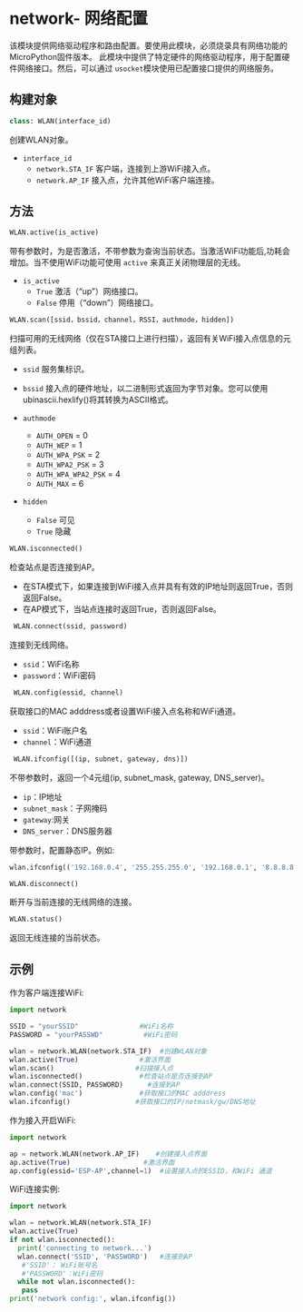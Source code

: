 network- 网络配置
==================

该模块提供网络驱动程序和路由配置。要使用此模块，必须烧录具有网络功能的MicroPython固件版本。
此模块中提供了特定硬件的网络驱动程序，用于配置硬件网络接口。然后，可以通过 `usocket`模块使用已配置接口提供的网络服务。

构建对象
------------

```python
class: WLAN(interface_id)
```

  创建WLAN对象。

- ``interface_id`` 
  - ``network.STA_IF`` 客户端，连接到上游WiFi接入点。
  - ``network.AP_IF``  接入点，允许其他WiFi客户端连接。



方法
------------

```python
WLAN.active(is_active)
```

带有参数时，为是否激活，不带参数为查询当前状态。当激活WiFi功能后,功耗会增加。当不使用WiFi功能可使用 ``active`` 来真正关闭物理层的无线。

- ``is_active`` 
  -  ``True``  激活（“up”）网络接口。
  -  ``False``  停用（“down”）网络接口。


```python
WLAN.scan([ssid，bssid，channel，RSSI，authmode，hidden])
```

扫描可用的无线网络（仅在STA接口上进行扫描），返回有关WiFi接入点信息的元组列表。

- ``ssid`` 服务集标识。

- ``bssid`` 接入点的硬件地址，以二进制形式返回为字节对象。您可以使用ubinascii.hexlify()将其转换为ASCII格式。

- ``authmode``

  - ``AUTH_OPEN`` = 0
  - ``AUTH_WEP`` = 1
  - ``AUTH_WPA_PSK`` = 2
  - ``AUTH_WPA2_PSK`` = 3
  - ``AUTH_WPA_WPA2_PSK`` = 4
  - ``AUTH_MAX`` = 6
	
- ``hidden``

  - ``False`` 可见
  - ``True`` 隐藏
  
```python
WLAN.isconnected()
```

检查站点是否连接到AP。

- 在STA模式下，如果连接到WiFi接入点并具有有效的IP地址则返回True，否则返回False。
- 在AP模式下，当站点连接时返回True，否则返回False。

```python
 WLAN.connect(ssid, password)
```

连接到无线网络。

- ``ssid``：WiFi名称
- ``password``：WiFi密码

```python
 WLAN.config(essid, channel)
```

获取接口的MAC adddress或者设置WiFi接入点名称和WiFi通道。

-  ``ssid``：WiFi账户名
-  ``channel``：WiFi通道

```python
 WLAN.ifconfig([(ip, subnet, gateway, dns)])
```

不带参数时，返回一个4元组(ip, subnet_mask, gateway, DNS_server)。

- ``ip``：IP地址
- ``subnet_mask``：子网掩码
- ``gateway``:网关
- ``DNS_server``：DNS服务器


带参数时，配置静态IP。例如:

```python
wlan.ifconfig(('192.168.0.4', '255.255.255.0', '192.168.0.1', '8.8.8.8'))
```

```python
WLAN.disconnect()
```

断开与当前连接的无线网络的连接。

```python
WLAN.status()
```

返回无线连接的当前状态。


示例
------------



作为客户端连接WiFi:

```python
import network

SSID = "yourSSID"               #WiFi名称
PASSWORD = "yourPASSWD"          #WiFi密码

wlan = network.WLAN(network.STA_IF)  #创建WLAN对象
wlan.active(True)               #激活界面
wlan.scan()                    #扫描接入点
wlan.isconnected()              #检查站点是否连接到AP
wlan.connect(SSID, PASSWORD)      #连接到AP
wlan.config('mac')              #获取接口的MAC adddress
wlan.ifconfig()                #获取接口的IP/netmask/gw/DNS地址
```


作为接入开启WiFi:

```python
import network

ap = network.WLAN(network.AP_IF)    #创建接入点界面
ap.active(True)                  #激活界面
ap.config(essid='ESP-AP',channel=1)  #设置接入点的ESSID，和WiFi 通道
```
  

WiFi连接实例:

```python
import network

wlan = network.WLAN(network.STA_IF)
wlan.active(True)
if not wlan.isconnected():
  print('connecting to network...')
  wlan.connect('SSID', 'PASSWORD')   #连接到AP
   #'SSID'： WiFi账号名
   #'PASSWORD'：WiFi密码
  while not wlan.isconnected():
   pass
print('network config:', wlan.ifconfig())
```